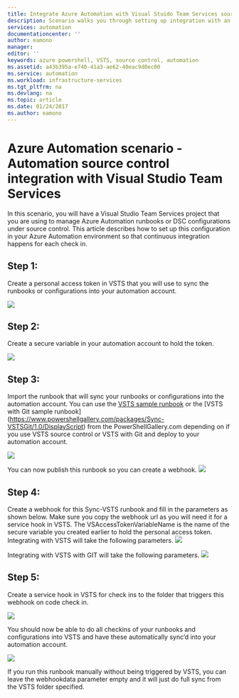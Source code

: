 ```yaml
---
title: Integrate Azure Automation with Visual Stuido Team Services source control | Microsoft Docs
description: Scenario walks you through setting up integration with an Azure Automation account and Visual Stuido Team Services source control.
services: automation
documentationcenter: ''
author: eamono
manager: 
editor: ''
keywords: azure powershell, VSTS, source control, automation
ms.assetid: a43b395a-e740-41a3-ae62-40eac9d0ec00
ms.service: automation
ms.workload: infrastructure-services
ms.tgt_pltfrm: na
ms.devlang: na
ms.topic: article
ms.date: 01/24/2017
ms.author: eamono
---
```

# Azure Automation scenario - Automation source control integration with Visual Studio Team Services

In this scenario, you will have a Visual Studio Team Services project that you are using to manage Azure Automation runbooks or DSC configurations under source control.
This article describes how to set up this configuration in your Azure Automation environment so that continuous integration happens for each check in.

## Step 1:
Create a personal access token in VSTS that you will use to sync the runbooks or configurations into your automation account.

![](media/automation-scenario-source-control-integration-with-VSTS/VSTSPersonalToken.png)
## Step 2:
Create a secure variable in your automation account to hold the token.

![](media/automation-scenario-source-control-integration-with-VSTS/VSTSTokenVariable.png)
## Step 3:
Import the runbook that will sync your runbooks or configurations into the automation account. You can use the [VSTS sample runbook](https://www.powershellgallery.com/packages/Sync-VSTS/1.0/DisplayScript) or the [VSTS with Git sample runbook] (https://www.powershellgallery.com/packages/Sync-VSTSGit/1.0/DisplayScript) from the PowerShellGallery.com depending on if you use VSTS source control or VSTS with Git and deploy to your automation account.

![](media/automation-scenario-source-control-integration-with-VSTS/VSTSPowerShellGallery.png)

You can now publish this runbook so you can create a webhook. 
![](media/automation-scenario-source-control-integration-with-VSTS/VSTSPublishRunbook.png)
## Step 4:
Create a webhook for this Sync-VSTS runbook and fill in the parameters as shown below. Make sure you copy the webhook url as you will need it for a service hook in VSTS. The VSAccessTokenVariableName is the name of the secure variable you created earlier to hold the personal access token. 
Integrating with VSTS will take the following parameters.
![](media/automation-scenario-source-control-integration-with-VSTS/VSTSWebhook.png)

Integrating with VSTS with GIT will take the following parameters.
![](media/automation-scenario-source-control-integration-with-VSTS/VSTSGitWebhook.png)
## Step 5:
Create a service hook in VSTS for check ins to the folder that triggers this webhook on code check in.

![](media/automation-scenario-source-control-integration-with-VSTS/VSTSServiceHook.png)

You should now be able to do all checkins of your runbooks and configurations into VSTS and have these automatically sync’d into your automation account.

![](media/automation-scenario-source-control-integration-with-VSTS/VSTSSyncRunbookOutput.png)

If you run this runbook manually without being triggered by VSTS, you can leave the webhookdata parameter empty and it will just do full sync from the VSTS folder specified.
